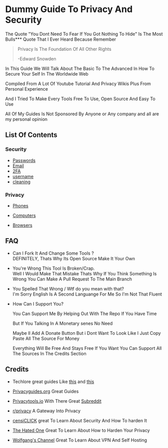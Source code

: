 # Dummy Guide To Privacy And Security

The Quote "You Dont Need To Fear If You Got Nothing To Hide" Is The Most Bulls*** Quote That I Ever Heard Because Remember

> Privacy Is The Foundation Of All Other Rights
> 
> -Edward Snowden

In This Guide We Will Talk About The Basic To The Advanced In How To Secure Your Self In The Worldwide Web

Compiled From A Lot Of Youtube Tutorial And Privacy Wikis Plus From Personal Experience

And I Tried To Make Every Tools Free To Use, Open Source And Easy To Use

All Of My Guides Is Not Sponsored By Anyone or Any company and all are my personal opinion

## List Of Contents

### Security

- [Passwords](./Security/passwords.md)
- [Email](./Security/email.md)
- [2FA](./Security/2FA.md)
- [username](./Security/username.md)
- [cleaning](./Security/cleaning.md)

### Privacy

- [Phones](./Privacy/Phones.md)

- [Computers](./Privacy/Computer.md)  

- [Browsers](./Privacy/browser.md)

## FAQ

- Can I Fork It And Change Some Tools ?  
  DEFINITELY, Thats Why Its Open Source Make It Your Own

- You're Wrong This Tool Is Broken/Crap.  
  Well I Would Make That Mistake Thats Why If You Think Something Is Wrong You Can Make A Pull Request To The Main Branch

- You Spelled That Wrong / Wtf do you mean with that?  
  I'm Sorry English Is A Second Languange For Me So I'm Not That Fluent

- How Can I Support You?
  
  You Can Support Me By Helping Out With The Repo If You Have Time 
  
  But If You Talking In A Monetary senes No Need
  
  Maybe Il Add A Donate Button But i Dont Want To Look Like I Just Copy Paste All The Source For Money
  
  Everything Will Be Free And Stays Free If You Want You Can Support All The Sources In The Credits Section

## Credits

- Techlore great guides Like [this](https://github.com/techlore/go-incognito) and [this](https://www.techlore.tech/resources)

- [Privacyguides.org](https://www.privacyguides.org/tools/) Great Guides

- [Privacytools.io](https://www.privacytools.io/) With There Great [Subreddit](https://www.reddit.com/r/privacytoolsIO/) 

- [r/privacy](https://www.reddit.com/r/privacy) A Gateway Into Privacy

- [censiCLICK](https://youtube.com/channel/UCy2b5p8-XccSOR_x5HGpiRA) great To Learn About Security And How To harden It

- [The Hated One](https://youtube.com/channel/UCjr2bPAyPV7t35MvcgT3W8Q) Great To Learn About How to Harden Your Privacy

- [Wolfgang's Channel](https://youtube.com/channel/UCsnGwSIHyoYN0kiINAGUKxg) Great To Learn About VPN And Self Hosting
